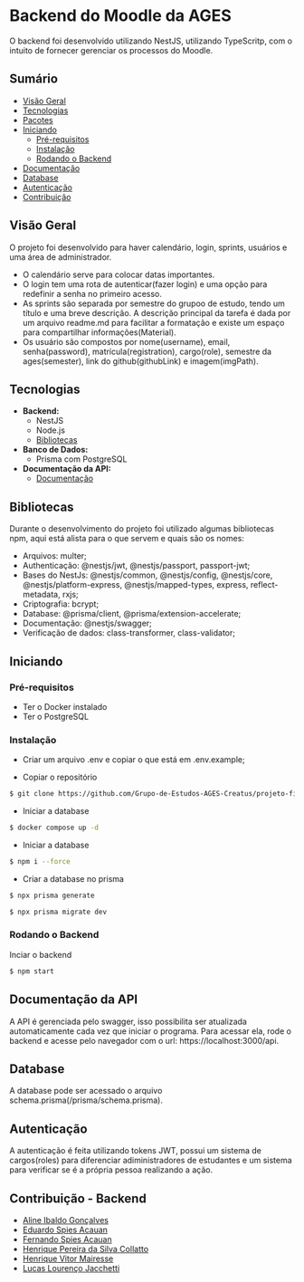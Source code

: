 # Backend do Moodle da AGES

O backend foi desenvolvido utilizando NestJS, utilizando TypeScritp, com o intuito de fornecer gerenciar os processos do Moodle.

## Sumário

- [Visão Geral](#visão-geral)
- [Tecnologias](#tecnologias)
- [Pacotes](#pacotes)
- [Iniciando](#começando)
  - [Pré-requisitos](#pré-requisitos)
  - [Instalação](#instalação)
  - [Rodando o Backend](#rodando-o-backend)
- [Documentação](documentação)
- [Database](#database)
- [Autenticação](#autenticação)
- [Contribuição](#contribuição---backend)
## Visão Geral
O projeto foi desenvolvido para haver calendário, login, sprints, usuários e uma área de administrador.

- O calendário serve para colocar datas importantes.
- O login tem uma rota de autenticar(fazer login) e uma opção para redefinir a senha no primeiro acesso.
- As sprints são separada por semestre do grupoo de estudo, tendo um título e uma breve descrição. A descrição principal da tarefa é dada por um arquivo readme.md para facilitar a formatação e existe um espaço para compartilhar informações(Material).
- Os usuário são compostos por nome(username), email, senha(password), matrícula(registration), cargo(role), semestre da ages(semester), link do github(githubLink) e imagem(imgPath).


## Tecnologias

- **Backend:**
    - NestJS
    - Node.js
    - [Bibliotecas](bibliotecas)
- **Banco de Dados:**
    - Prisma com PostgreSQL
- **Documentação da API:**
    - [Documentação](#documentação)
## Bibliotecas

Durante o desenvolvimento do projeto foi utilizado algumas bibliotecas npm, aqui está alista para o que servem e quais são os nomes:
- Arquivos: multer;
- Authenticação: @nestjs/jwt, @nestjs/passport, passport-jwt;
- Bases do NestJs: @nestjs/common, @nestjs/config, @nestjs/core, @nestjs/platform-express, @nestjs/mapped-types, express, reflect-metadata, rxjs;
- Criptografia: bcrypt;
- Database: @prisma/client, @prisma/extension-accelerate;
- Documentação: @nestjs/swagger;
- Verificação de dados: class-transformer, class-validator;
## Iniciando

### Pré-requisitos
- Ter o Docker instalado
- Ter o PostgreSQL

### Instalação
- Criar um arquivo .env e copiar o que está em .env.example;

- Copiar o repositório
```bash
$ git clone https://github.com/Grupo-de-Estudos-AGES-Creatus/projeto-final-backend.git
```
- Iniciar a database
``` bash
$ docker compose up -d
```

- Iniciar a database
``` bash
$ npm i --force
```

- Criar a database no prisma
``` bash
$ npx prisma generate

$ npx prisma migrate dev
```

### Rodando o Backend
Inciar o backend
```bash
$ npm start
```


## Documentação da API

A API é gerenciada pelo swagger, isso possibilita ser atualizada automaticamente cada vez que iniciar o programa. Para acessar ela, rode o backend e acesse pelo navegador com o url: https://localhost:3000/api.




## Database

A database pode ser acessado o arquivo schema.prisma(/prisma/schema.prisma).
## Autenticação

A autenticação é feita utilizando tokens JWT, possui um sistema de cargos(roles) para diferenciar adiministradores de estudantes e um sistema para verificar se é a própria pessoa realizando a ação.
## Contribuição - Backend

- [Aline Ibaldo Gonçalves](https://github.com/alineibaldo)
- [Eduardo Spies Acauan](https://github.com/eduardoacauan)
- [Fernando Spies Acauan](https://github.com/fernandoacauan)
- [Henrique Pereira da Silva Collatto](https://github.com/HenriqueCollatto)
- [Henrique Vitor Mairesse](https://github.com/henriquemairesse)
- [Lucas Lourenço Jacchetti](https://github.com/Lucas-Jacchetti)